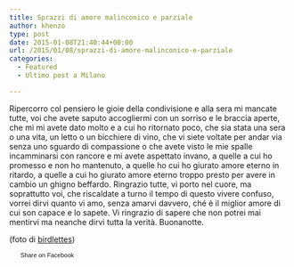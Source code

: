 ```yaml
---
title: Sprazzi di amore malinconico e parziale
author: khenzo
type: post
date: 2015-01-08T21:40:44+00:00
url: /2015/01/08/sprazzi-di-amore-malinconico-e-parziale
categories:
  - Featured
  - Ultimo post a Milano

---
```

Ripercorro col pensiero le gioie della condivisione e alla sera mi mancate tutte, voi che avete saputo accogliermi con un sorriso e le braccia aperte, che mi mi avete dato molto e a cui ho ritornato poco, che sia stata una sera o una vita, un letto o un bicchiere di vino, che vi siete voltate per andar via senza uno sguardo di compassione o che avete visto le mie spalle incamminarsi con rancore e mi avete aspettato invano, a quelle a cui ho promesso e non ho mantenuto, a quelle ho cui ho giurato amore eterno in ritardo, a quelle a cui ho giurato amore eterno troppo presto per avere in cambio un ghigno beffardo. Ringrazio tutte, vi porto nel cuore, ma soprattutto voi, che riscaldate a turno il tempo di questo vivere confuso, vorrei dirvi quanto vi amo, senza amarvi davvero, ché è il miglior amore di cui son capace e lo sapete. Vi ringrazio di sapere che non potrei mai mentirvi ma neanche dirvi tutta la verità. Buonanotte.

(foto di <a href=" https://www.flickr.com/photos/adazilla/5507756582/sizes/l/" target="_blank">birdlettes</a>)

<a href="http://www.facebook.com/share.php?u=http%3A%2F%2Fwww.ilovequentin.it%2F2015%2F01%2F08%2Fsprazzi-di-amore-malinconico-e-parziale&t=Sprazzi%20di%20amore%20malinconico%20e%20parziale" id="facebook_share_both_2005" style="font-size:11px; line-height:13px; font-family:'lucida grande',tahoma,verdana,arial,sans-serif; text-decoration:none; padding:2px 0 0 20px; height:16px; background:url(http://b.static.ak.fbcdn.net/images/share/facebook_share_icon.gif) no-repeat top left;">Share on Facebook</a>